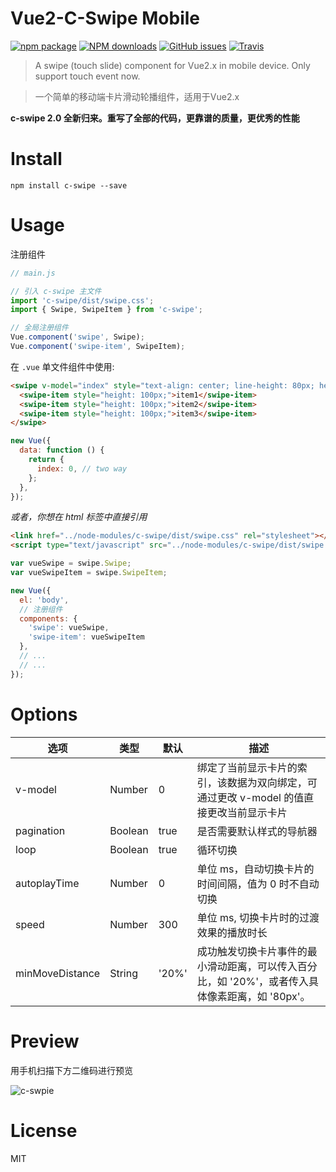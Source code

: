 # Vue2-C-Swipe Mobile

[![npm package](https://img.shields.io/npm/v/c-swipe.svg?style=flat-square)](https://www.npmjs.org/package/c-swipe)
[![NPM downloads](http://img.shields.io/npm/dm/c-swipe.svg?style=flat-square)](https://npmjs.org/package/c-swipe)
[![GitHub issues](https://img.shields.io/github/issues/pspgbhu/Vue2-C-Swipe-Mobile.svg)]()
[![Travis](https://travis-ci.org/pspgbhu/Vue2-C-Swipe-Mobile.svg?branch=master)]()

> A swipe (touch slide) component for Vue2.x in mobile device.
> Only support touch event now.

> 一个简单的移动端卡片滑动轮播组件，适用于Vue2.x

**c-swipe 2.0 全新归来。重写了全部的代码，更靠谱的质量，更优秀的性能**

# Install
`npm install c-swipe --save`

# Usage

注册组件

```js
// main.js

// 引入 c-swipe 主文件
import 'c-swipe/dist/swipe.css';
import { Swipe, SwipeItem } from 'c-swipe';

// 全局注册组件
Vue.component('swipe', Swipe);
Vue.component('swipe-item', SwipeItem);
```

在 `.vue` 单文件组件中使用:

```html
<swipe v-model="index" style="text-align: center; line-height: 80px; height: 100px;">
  <swipe-item style="height: 100px;">item1</swipe-item>
  <swipe-item style="height: 100px;">item2</swipe-item>
  <swipe-item style="height: 100px;">item3</swipe-item>
</swipe>
```

```js
new Vue({
  data: function () {
    return {
      index: 0, // two way
    };
  },
});
```

*或者，你想在 html 标签中直接引用*
```html
<link href="../node-modules/c-swipe/dist/swipe.css" rel="stylesheet"></head>
<script type="text/javascript" src="../node-modules/c-swipe/dist/swipe.js"></script>
```
```js
var vueSwipe = swipe.Swipe;
var vueSwipeItem = swipe.SwipeItem;

new Vue({
  el: 'body',
  // 注册组件
  components: {
    'swipe': vueSwipe,
    'swipe-item': vueSwipeItem
  },
  // ...
  // ...
});
```

# Options

| 选项 | 类型 | 默认  | 描述 |
| ------ | ---- | -------- | ----------- |
| v-model| Number | 0 | 绑定了当前显示卡片的索引，该数据为双向绑定，可通过更改 v-model 的值直接更改当前显示卡片 |
| pagination | Boolean | true | 是否需要默认样式的导航器 |
| loop | Boolean | true | 循环切换 |
| autoplayTime | Number | 0 | 单位 ms，自动切换卡片的时间间隔，值为 0 时不自动切换 |
| speed | Number | 300 | 单位 ms, 切换卡片时的过渡效果的播放时长
| minMoveDistance | String | '20%' | 成功触发切换卡片事件的最小滑动距离，可以传入百分比，如 '20%'，或者传入具体像素距离，如 '80px'。

# Preview

用手机扫描下方二维码进行预览

![c-swpie](https://user-images.githubusercontent.com/18444796/34308069-54bd17ca-e786-11e7-90b4-4af2ef219c55.png)

# License

MIT

